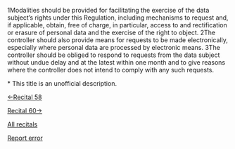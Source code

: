 
1Modalities should be provided for facilitating the exercise of the data subject’s rights under this Regulation, including mechanisms to request and, if applicable, obtain, free of charge, in particular, access to and rectification or erasure of personal data and the exercise of the right to object. 2The controller should also provide means for requests to be made electronically, especially where personal data are processed by electronic means. 3The controller should be obliged to respond to requests from the data subject without undue delay and at the latest within one month and to give reasons where the controller does not intend to comply with any such requests.


\* This title is an unofficial description.




[←Recital 58](https://gdpr-info.eu/recitals/no-58/ "58 - The Principle of Transparency")


[Recital 60→](https://gdpr-info.eu/recitals/no-60/ "60 - Information Obligation")


[All recitals](https://gdpr-info.eu/recitals/)

[Report error](https://gdpr-info.eu/gf/?TB_iframe=true&height=306 "Your message")

